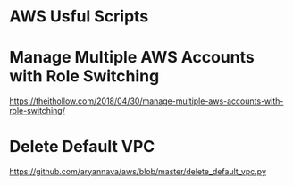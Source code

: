 # AWS Usful Scripts
# Manage Multiple AWS Accounts with Role Switching
https://theithollow.com/2018/04/30/manage-multiple-aws-accounts-with-role-switching/

# Delete Default VPC
https://github.com/aryannava/aws/blob/master/delete_default_vpc.py
